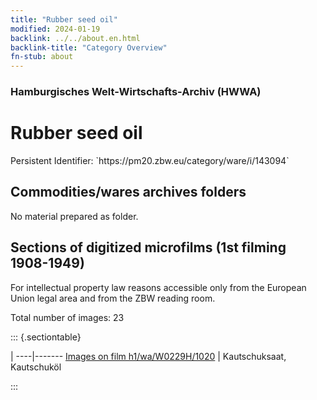 ```yaml
---
title: "Rubber seed oil"
modified: 2024-01-19
backlink: ../../about.en.html
backlink-title: "Category Overview"
fn-stub: about
---
```


### Hamburgisches Welt-Wirtschafts-Archiv (HWWA)

# Rubber seed oil

<div class="hint">Persistent Identifier: `https://pm20.zbw.eu/category/ware/i/143094`</div>







## Commodities/wares archives folders





No material prepared as folder.



<a id="filmsections" />

## Sections of digitized microfilms (1st filming 1908-1949)

<p>For intellectual property law reasons accessible only from the European Union legal area and from the ZBW reading room.</p>



<p>Total number of images: 23</p>




::: {.sectiontable}

 | 
----|-------
<a class="btn" href="https://pm20.zbw.eu/film/h1/wa/W0229H/1020" rel="nofollow">Images on film h1/wa/W0229H/1020</a> | Kautschuksaat, Kautschuköl


:::
















